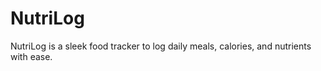 # NutriLog

NutriLog is a sleek food tracker to log daily meals, calories, and nutrients with ease.
